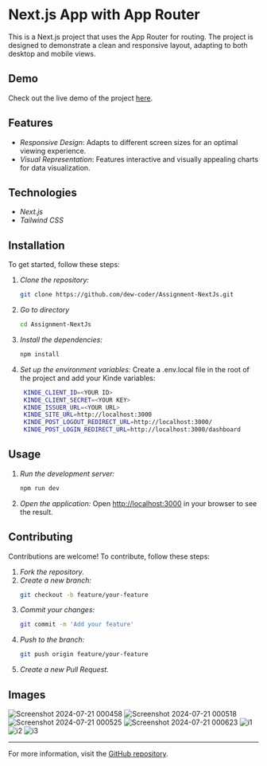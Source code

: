 # Next.js App with App Router

This is a Next.js project that uses the App Router for routing. The project is designed to demonstrate a clean and responsive layout, adapting to both desktop and mobile views.

## Demo

Check out the live demo of the project [here](https://assignmentwhatbytes.vercel.app/).

## Features

- *Responsive Design*: Adapts to different screen sizes for an optimal viewing experience.
- *Visual Representation*: Features interactive and visually appealing charts for data visualization.

## Technologies

- *Next.js*
- *Tailwind CSS*

## Installation

To get started, follow these steps:

1. *Clone the repository:*
    ```bash
    git clone https://github.com/dew-coder/Assignment-NextJs.git
2. *Go to directory*
    ```bash
    cd Assignment-NextJs
3. *Install the dependencies:*
    ```bash
    npm install
4. *Set up the environment variables:*
   Create a .env.local file in the root of the project and add your Kinde variables:
    ```bash
     KINDE_CLIENT_ID=<YOUR ID>
     KINDE_CLIENT_SECRET=<YOUR KEY>
     KINDE_ISSUER_URL=<YOUR URL>
     KINDE_SITE_URL=http://localhost:3000
     KINDE_POST_LOGOUT_REDIRECT_URL=http://localhost:3000/
     KINDE_POST_LOGIN_REDIRECT_URL=http://localhost:3000/dashboard    

## Usage

1. *Run the development server:*
    ```bash
    npm run dev
2. *Open the application:*
    Open [http://localhost:3000](http://localhost:3000) in your browser to see the result.

## Contributing

Contributions are welcome! To contribute, follow these steps:

1. *Fork the repository.*
2. *Create a new branch:*
    ```bash
    git checkout -b feature/your-feature  
3. *Commit your changes:*
    ```bash
    git commit -m 'Add your feature'
4. *Push to the branch:*
    ```bash
    git push origin feature/your-feature
5. *Create a new Pull Request.*


## Images 

![Screenshot 2024-07-21 000458](https://github.com/user-attachments/assets/228c64e3-4e2d-4c0b-b0b7-7a416e13d038)
![Screenshot 2024-07-21 000518](https://github.com/user-attachments/assets/9c5f6dda-0641-4b31-a442-413b4d27678c)
![Screenshot 2024-07-21 000525](https://github.com/user-attachments/assets/7718d696-487f-447c-ae31-fca267f017ba)
![Screenshot 2024-07-21 000623](https://github.com/user-attachments/assets/3f8749e6-ad1c-4540-a819-699791a3039a)
![i1](https://github.com/user-attachments/assets/917bcc7b-2872-470f-9799-ace7835ec43a)
![i2](https://github.com/user-attachments/assets/6f286899-efc8-4d27-a9b2-d84fd5a57265)
![i3](https://github.com/user-attachments/assets/e170da1e-015f-4769-a1c8-24fbf8a75339)






---

For more information, visit the [GitHub repository](https://github.com/dew-coder).
